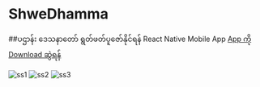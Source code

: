 # ShweDhamma
##ပဌာန်း ဒေသနာတော် ရွတ်ဖတ်ပူဇော်နိုင်ရန် React Native Mobile App
[App ကို Download ဆွဲရန်](https://drive.google.com/file/d/1ndl9cRN-b7Pa6ESxGMTltoqf0_3p794I/view?usp=drive_link)

![ss1](https://github.com/AungNaingPhyo2006/ShweDhamma/assets/115768795/a41f2a73-4068-41a6-81e9-f2fd8013c90e)
![ss2](https://github.com/AungNaingPhyo2006/ShweDhamma/assets/115768795/6ddeedab-6957-4993-85e4-601e790befa7)
![ss3](https://github.com/AungNaingPhyo2006/ShweDhamma/assets/115768795/dec41af3-804a-4572-8441-a10ffc3e4205)


